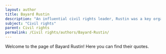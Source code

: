 ```yaml
---
layout: author
title: Bayard Rustin
description: "An influential civil rights leader, Rustin was a key organizer of the 1963 March on Washington. He was also instrumental in advocating for nonviolence and was a mentor to many civil rights activists, though he often faced discrimination for being openly gay."
subject: "Civil rights"
parent: Civil rights
permalink: /Civil rights/authors/Bayard-Rustin/
---
```


Welcome to the page of Bayard Rustin! Here you can find their quotes.
